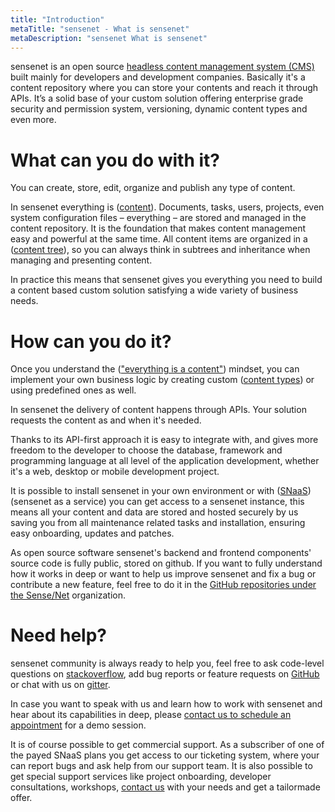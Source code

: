 ```yaml
---
title: "Introduction"
metaTitle: "sensenet - What is sensenet"
metaDescription: "sensenet What is sensenet"
---
```


sensenet is an open source [headless content management system (CMS)](/concepts/introduction/02-what-is-headless-cms) built mainly for developers and development companies.
Basically it's a content repository where you can store your contents and reach it through APIs.
It’s a solid base of your custom solution offering enterprise grade security and permission system, versioning, dynamic content types and even more.

# What can you do with it?

You can create, store, edit, organize and publish any type of content.

In sensenet everything is ([content](/concepts/basics)). Documents, tasks, users, projects, even system configuration files – everything – are stored and managed in the content repository. It is the foundation that makes content management easy and powerful at the same time. All content items are organized in a ([content tree](/concepts/basics/02-content-tree)), so you can always think in subtrees and inheritance when managing and presenting content.

In practice this means that sensenet gives you everything you need to build a content based custom solution satisfying a wide variety of business needs.

# How can you do it?

Once you understand the (["everything is a content"](/concepts/basics)) mindset, you can implement your own business logic by creating custom ([content types](/concepts/content-management/02-content-models)) or using predefined ones as well.

In sensenet the delivery of content happens through APIs. Your solution requests the content as and when it's needed.

Thanks to its API-first approach it is easy to integrate with, and gives more freedom to the developer to choose the database, framework and programming language at all level of the application development, whether it's a web, desktop or mobile development project.

It is possible to install sensenet in your own environment or with ([SNaaS](/concepts/introduction/04-what-is-snaas)) (sensenet as a service) you can get access to a sensenet instance, this means all your content and data are stored and hosted securely by us saving you from all maintenance related tasks and installation, ensuring easy onboarding, updates and patches.

As open source software sensenet's backend and frontend components' source code is fully public, stored on github. If you want to fully understand how it works in deep or want to help us improve sensenet and fix a bug or contribute a new feature, feel free to do it in the [GitHub repositories under the Sense/Net](https://github.com/SenseNet) organization.

# Need help?

sensenet community is always ready to help you, feel free to ask code-level questions on [stackoverflow](https://stackoverflow.com/questions/tagged/sensenet), add bug reports or feature requests on [GitHub](https://github.com/SenseNet/sensenet) or chat with us on [gitter](https://gitter.im/SenseNet/sensenet).

In case you want to speak with us and learn how to work with sensenet and hear about its capabilities in deep, please [contact us to schedule an appointment](https://sensenet.com/contact#demo) for a demo session.

It is of course possible to get commercial support. As a subscriber of one of the payed SNaaS plans you get access to our ticketing system, where your can report bugs and ask help from our support team. It is also possible to get special support services like project onboarding, developer consultations, workshops, [contact us](https://sensenet.com/contact) with your needs and get a tailormade offer.
